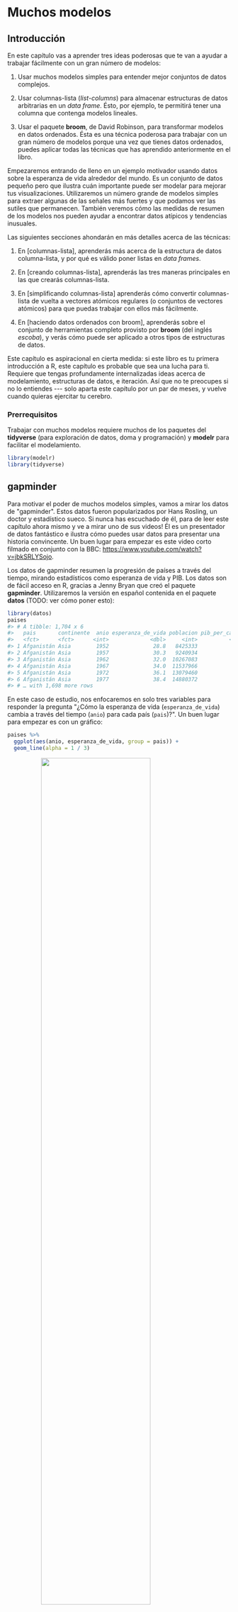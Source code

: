 
# Muchos modelos

## Introducción

En este capítulo vas a aprender tres ideas poderosas que te van a ayudar a trabajar fácilmente con un gran número de modelos:

1. Usar muchos modelos simples para entender mejor conjuntos de datos complejos.

1. Usar columnas-lista (_list-columns_) para almacenar estructuras de datos arbitrarias en un _data frame_.
 Ésto, por ejemplo, te permitirá tener una columna que contenga modelos lineales.

1. Usar el paquete __broom__, de David Robinson, para transformar modelos en datos ordenados.
 Ésta es una técnica poderosa para trabajar con un gran número de modelos
 porque una vez que tienes datos ordenados, puedes aplicar todas las técnicas que
 has aprendido anteriormente en el libro.

Empezaremos entrando de lleno en un ejemplo motivador usando datos sobre la esperanza de vida alrededor del mundo. Es un conjunto de datos pequeño pero que ilustra cuán importante puede ser modelar para mejorar tus visualizaciones. Utilizaremos un número grande de modelos simples para extraer algunas de las señales más fuertes y que podamos ver las sutiles que permanecen. También veremos cómo las medidas de resumen de los modelos nos pueden ayudar a encontrar datos atípicos y tendencias inusuales.

Las siguientes secciones ahondarán en más detalles acerca de las técnicas:

1. En [columnas-lista], aprenderás más acerca de la estructura de datos columna-lista,
 y por qué es válido poner listas en _data frames_.

1. En [creando columnas-lista], aprenderás las tres maneras principales en las que
 crearás columnas-lista.

1. En [simplificando columnas-lista] aprenderás cómo convertir columnas-lista de vuelta
 a vectores atómicos regulares (o conjuntos de vectores atómicos) para que puedas trabajar
 con ellos más fácilmente.

1. En [haciendo datos ordenados con broom], aprenderás sobre el conjunto de herramientas completo
 provisto por __broom__ (del inglés _escoba_), y verás cómo puede ser aplicado a otros tipos de
 estructuras de datos.

Este capítulo es aspiracional en cierta medida: si este libro es tu primera introducción a R, este capítulo es probable que sea una lucha para ti. Requiere que tengas profundamente internalizadas ideas acerca de modelamiento, estructuras de datos, e iteración. Así que no te preocupes si no lo entiendes --- solo aparta este capítulo por un par de meses, y vuelve cuando quieras ejercitar tu cerebro.

### Prerrequisitos

Trabajar con muchos modelos requiere muchos de los paquetes del __tidyverse__ (para exploración de datos, doma y programación) y __modelr__ para facilitar el modelamiento.


```r
library(modelr)
library(tidyverse)
```

## gapminder

Para motivar el poder de muchos modelos simples, vamos a mirar los datos de "gapminder". Estos datos fueron popularizados por Hans Rosling, un doctor y estadístico sueco. Si nunca has escuchado de él, para de leer este capítulo ahora mismo y ve a mirar uno de sus videos! Él es un presentador de datos fantástico e ilustra cómo puedes usar datos para presentar una historia convincente. Un buen lugar para empezar es este video corto filmado en conjunto con la BBC: <https://www.youtube.com/watch?v=jbkSRLYSojo>.

Los datos de gapminder resumen la progresión de países a través del tiempo, mirando estadísticos como esperanza de vida y PIB. Los datos son de fácil acceso en R, gracias a Jenny Bryan que creó el paquete __gapminder__. Utilizaremos la versión en español contenida en el paquete __datos__ (TODO: ver cómo poner esto):


```r
library(datos)
paises
#> # A tibble: 1,704 x 6
#>   pais       continente  anio esperanza_de_vida poblacion pib_per_capita
#>   <fct>      <fct>      <int>             <dbl>     <int>          <dbl>
#> 1 Afganistán Asia        1952              28.8   8425333           779.
#> 2 Afganistán Asia        1957              30.3   9240934           821.
#> 3 Afganistán Asia        1962              32.0  10267083           853.
#> 4 Afganistán Asia        1967              34.0  11537966           836.
#> 5 Afganistán Asia        1972              36.1  13079460           740.
#> 6 Afganistán Asia        1977              38.4  14880372           786.
#> # … with 1,698 more rows
```

En este caso de estudio, nos enfocaremos en solo tres variables para responder la pregunta "¿Cómo la esperanza de vida (`esperanza_de_vida`) cambia a través del tiempo (`anio`) para cada país (`pais`)?". Un buen lugar para empezar es con un gráfico:


```r
paises %>%
  ggplot(aes(anio, esperanza_de_vida, group = pais)) +
  geom_line(alpha = 1 / 3)
```

<img src="25-model-many_files/figure-html/unnamed-chunk-3-1.png" width="70%" style="display: block; margin: auto;" />

Es un conjunto de datos pequeño: solo tiene ~1,700 observaciones y 3 variables. Pero aún así es difícil ver qué está pasando! En general, parece que la esperanza de vida ha estado mejorando en forma constante. Sin embargo, si miras de cerca, puedes notar algunos países que no siguen este patrón. ¿Cómo podemos hacer que esos países se vean más fácilmente?

Una forma es usar el mismo enfoque que en el último capítulo: hay una señal fuerte (en general crecimiento lineal) que hace difícil ver tendencias más sutiles. Separaremos estos factores estimando un modelo con una tendencia lineal. El modelo captura el crecimiento estable en el tiempo, y los residuos mostrarán lo que queda fuera.

Ya sabes cómo hacer eso si tenemos un solo país:


```r
nz <- filter(paises, pais == "Nueva Zelanda")
nz %>%
  ggplot(aes(anio, esperanza_de_vida)) +
  geom_line() +
  ggtitle("Datos completos = ")

nz_mod <- lm(esperanza_de_vida ~ anio, data = nz)
nz %>%
  add_predictions(nz_mod) %>%
  ggplot(aes(anio, pred)) +
  geom_line() +
  ggtitle("Tendencia lineal + ")

nz %>%
  add_residuals(nz_mod) %>%
  ggplot(aes(anio, resid)) +
  geom_hline(yintercept = 0, colour = "white", size = 3) +
  geom_line() +
  ggtitle("Patrón restante")
```

<img src="25-model-many_files/figure-html/unnamed-chunk-4-1.png" width="33%" /><img src="25-model-many_files/figure-html/unnamed-chunk-4-2.png" width="33%" /><img src="25-model-many_files/figure-html/unnamed-chunk-4-3.png" width="33%" />

¿Cómo podemos ajustar fácilmente ese modelo para cada país?

### Datos anidados

Te puedes imaginar copiando y pegando ese código múltiples veces; pero ya has aprendido una mejor forma! Extrae el código en común con una función y repítelo usando una función map (TODO: no me queda claro que tenga sentido poner que el nombre de esta función venga del inglés, y no sé si ponerla en cursiva) de __purrr__. Este problema se estructura un poco diferente respecto a lo que has visto antes. En lugar de repetir una acción por cada variable, queremos repetirla para cada país, un subconjunto de filas. Para hacer eso, necesitamos una nueva estructura de datos: el __*data frame* anidado__ (_nested data frame_). Para crear un _data frame_ anidado empezamos con un _data frame_ agrupado, y lo "anidamos":


```r
por_pais <- paises %>%
  group_by(pais, continente) %>%
  nest()

por_pais
#> # A tibble: 142 x 3
#>   pais       continente data             
#>   <fct>      <fct>      <list>           
#> 1 Afganistán Asia       <tibble [12 × 4]>
#> 2 Albania    Europa     <tibble [12 × 4]>
#> 3 Argelia    África     <tibble [12 × 4]>
#> 4 Angola     África     <tibble [12 × 4]>
#> 5 Argentina  Américas   <tibble [12 × 4]>
#> 6 Australia  Oceanía    <tibble [12 × 4]>
#> # … with 136 more rows
```

(Estoy haciendo un poco de trampa agrupando por `continente` y `pais` al mismo tiempo. Dado el `pais`, `continente` es fijo, así que no agrega ningún grupo más, pero es una forma fácil de llevarnos una variable adicional para el camino.)

Ésto crea un _data frame_ que tiene una fila por grupo (por país), y una columna bastante inusual: `data`. `data` es una lista de _data frames_ (o _tibbles_, para ser precisos). Esto parece una idea un poco loca: tenemos un _data frame_ con una columna que es una lista de otros _data frames_! Explicaré brevemente por qué pienso que es una buena idea.

La columna `data` es un poco difícil de examinar porque es una lista moderadamente complicada, y todavía estamos trabajando para tener buenas herramientas para explorar estos objetos. Desafortunadamente usar `str()` no es recomendable porque usualmente producirá un _output_ (salida de código) muy extenso. Pero si extraes un solo elemento de la columna `data` verás que contiene todos los datos para ese país (en este caso, Afganistán).


```r
por_pais$data[[1]]
#> # A tibble: 12 x 4
#>    anio esperanza_de_vida poblacion pib_per_capita
#>   <int>             <dbl>     <int>          <dbl>
#> 1  1952              28.8   8425333           779.
#> 2  1957              30.3   9240934           821.
#> 3  1962              32.0  10267083           853.
#> 4  1967              34.0  11537966           836.
#> 5  1972              36.1  13079460           740.
#> 6  1977              38.4  14880372           786.
#> # … with 6 more rows
```

Nota la diferencia entre un _data frame_ agrupado estándar y un _data frame_ anidado: en un _data frame_ agrupado, cada fila es una observación; en un _data frame_ anidado, cada fila es un grupo. Otra forma de pensar en un conjunto de datos anidado es que ahora tenemos una meta-observación: una fila que representa todo el transcurso de tiempo para un país, en lugar de solo un punto en el tiempo.

### Columnas-lista

Ahora que tenemos nuestro _data frame_ anidado, estamos en una buena posición para ajustar algunos modelos. Tenemos una función para ajustar modelos:


```r
modelo_pais <- function(df) {
  lm(esperanza_de_vida ~ anio, data = df)
}
```

Y queremos aplicarlo a cada _data frame_. Los _data frames_ están en una lista, así que podemos usar `purrr::map()` para aplicar `modelo_pais` a cada elemento:


```r
modelos <- map(por_pais$data, modelo_pais)
```

Sin embargo, en lugar de dejar la lista de modelos como un objeto suelto, creo que es mejor almacenarlo como una columna en el _data frame_ `por_pais`. Almacenar objetos relacionados en columnas es una parte clave del valor de los _data frames_, y por eso pienso que las columnas-lista son tan buena idea. En el transcurso de nuetro trabajo con estos países, vamos a tener muchas listas donde tenemos un elemento por país. ¿Por qué no almacenarlos todos juntos en un _data frame_?

En otras palabras, en lugar de crear un nuevo objeto en el entorno global, vamos a crear una nueva variable en el _data frame_ `por_pais`. Ese es un trabajo para `dplyr::mutate()`:


```r
por_pais <- por_pais %>%
  mutate(modelo = map(data, modelo_pais))
por_pais
#> # A tibble: 142 x 4
#>   pais       continente data              modelo
#>   <fct>      <fct>      <list>            <list>
#> 1 Afganistán Asia       <tibble [12 × 4]> <lm>  
#> 2 Albania    Europa     <tibble [12 × 4]> <lm>  
#> 3 Argelia    África     <tibble [12 × 4]> <lm>  
#> 4 Angola     África     <tibble [12 × 4]> <lm>  
#> 5 Argentina  Américas   <tibble [12 × 4]> <lm>  
#> 6 Australia  Oceanía    <tibble [12 × 4]> <lm>  
#> # … with 136 more rows
```

Esto tiene una gran ventaja: como todos los objetos relacionados están almacenados juntos, no necesitas manualmente mantenerlos sincronizados cuando filtras o reordenas. La semántica del _data frame_ se ocupa de esto por ti:


```r
por_pais %>%
  filter(continente == "Europa")
#> # A tibble: 30 x 4
#>   pais                 continente data              modelo
#>   <fct>                <fct>      <list>            <list>
#> 1 Albania              Europa     <tibble [12 × 4]> <lm>  
#> 2 Austria              Europa     <tibble [12 × 4]> <lm>  
#> 3 Bélgica              Europa     <tibble [12 × 4]> <lm>  
#> 4 Bosnia y Herzegovina Europa     <tibble [12 × 4]> <lm>  
#> 5 Bulgaria             Europa     <tibble [12 × 4]> <lm>  
#> 6 Croacia              Europa     <tibble [12 × 4]> <lm>  
#> # … with 24 more rows
por_pais %>%
  arrange(continente, pais)
#> # A tibble: 142 x 4
#>   pais         continente data              modelo
#>   <fct>        <fct>      <list>            <list>
#> 1 Argelia      África     <tibble [12 × 4]> <lm>  
#> 2 Angola       África     <tibble [12 × 4]> <lm>  
#> 3 Benin        África     <tibble [12 × 4]> <lm>  
#> 4 Botswana     África     <tibble [12 × 4]> <lm>  
#> 5 Burkina Faso África     <tibble [12 × 4]> <lm>  
#> 6 Burundi      África     <tibble [12 × 4]> <lm>  
#> # … with 136 more rows
```

Si tu lista de _data frames_ y lista de modelos fueran objetos separados, tienes (TODO: acá usaría "tendrías" pero no es lo que usa el original) que acordarte de que cuando reordenas o seleccionas un subconjunto de un vector, necesitas reordenar o seleccionar el subconjunto de todos los demás para mantenerlos sincronizados. Si te olvidas, tu código va a seguir funcionando, pero va a devolver la respuesta equivocada!

### Desanidando

Previamente calculamos los residuos de un único modelo con un conjunto de datos también único. Ahora tenemos 142 _data frames_ y 142 modelos. Para calcular los residuos, necesitamos llamar a la función `add_residuals()` (del inglés _adicionar residuos_) con cada par modelo-datos:


```r
por_pais <- por_pais %>%
  mutate(
    residuos = map2(data, modelo, add_residuals)
  )
por_pais
#> # A tibble: 142 x 5
#>   pais       continente data              modelo residuos         
#>   <fct>      <fct>      <list>            <list> <list>           
#> 1 Afganistán Asia       <tibble [12 × 4]> <lm>   <tibble [12 × 5]>
#> 2 Albania    Europa     <tibble [12 × 4]> <lm>   <tibble [12 × 5]>
#> 3 Argelia    África     <tibble [12 × 4]> <lm>   <tibble [12 × 5]>
#> 4 Angola     África     <tibble [12 × 4]> <lm>   <tibble [12 × 5]>
#> 5 Argentina  Américas   <tibble [12 × 4]> <lm>   <tibble [12 × 5]>
#> 6 Australia  Oceanía    <tibble [12 × 4]> <lm>   <tibble [12 × 5]>
#> # … with 136 more rows
```

¿Pero cómo puedes graficar una lista de _data frames_? En lugar de luchar para contestar esa pregunta, transformemos la lista de _data frames_ de vuelta en un _data frame_ regular. Previamente usamos `nest()` (del inglés _anidar_) para transformar un _data frame_ regular en uno anidado, y ahora desanidamos con `unnest()`:


```r
residuos <- unnest(por_pais, residuos)
residuos
#> # A tibble: 1,704 x 7
#>   pais   continente  anio esperanza_de_vi… poblacion pib_per_capita   resid
#>   <fct>  <fct>      <int>            <dbl>     <int>          <dbl>   <dbl>
#> 1 Afgan… Asia        1952             28.8   8425333           779. -1.11  
#> 2 Afgan… Asia        1957             30.3   9240934           821. -0.952 
#> 3 Afgan… Asia        1962             32.0  10267083           853. -0.664 
#> 4 Afgan… Asia        1967             34.0  11537966           836. -0.0172
#> 5 Afgan… Asia        1972             36.1  13079460           740.  0.674 
#> 6 Afgan… Asia        1977             38.4  14880372           786.  1.65  
#> # … with 1,698 more rows
```

Nota que cada columna regular está repetida una vez por cada fila en la columna anidada.

Ahora tenemos un _data frame_ regular, podemos graficar los residuos:


```r
residuos %>%
  ggplot(aes(anio, resid)) +
  geom_line(aes(group = pais), alpha = 1 / 3) +
  geom_smooth(se = FALSE)
#> `geom_smooth()` using method = 'gam' and formula 'y ~ s(x, bs = "cs")'
```

<img src="25-model-many_files/figure-html/unnamed-chunk-13-1.png" width="70%" style="display: block; margin: auto;" />

Separar facetas por continente es particularmente revelador:


```r
residuos %>%
  ggplot(aes(anio, resid, group = pais)) +
  geom_line(alpha = 1 / 3) +
  facet_wrap(~continente)
```

<img src="25-model-many_files/figure-html/unnamed-chunk-14-1.png" width="70%" style="display: block; margin: auto;" />

Parece que hemos perdido algunos patrones suaves. También hay algo interesante pasando en África: vemos algunos residuos muy grandes lo que sugiere que nuestro modelo no está ajustando muy bien. Exploraremos más eso en la próxima sección, atacando el problema desde un ángulo un poco diferente.

### Calidad del modelo

En lugar de examinar los residuos del modelo, podríamos examinar algunas medidas generales de la calidad del modelo. Aprendiste cómo calcular algunas medidas específicas en el capítulo anterior. Aquí mostraremos un enfoque diferente usando el paquete __broom__. El paquete __broom__ provee un conjunto de funciones generales para transformar modelos en datos ordenados. Aquí utilizaremos `broom::glance()` (del inglés _vistazo_) para extraer algunas métricas de la calidad del modelo. Si lo aplicamos a un modelo, obtenemos un _data frame_ con una única fila:


```r
broom::glance(nz_mod)
#> # A tibble: 1 x 11
#>   r.squared adj.r.squared sigma statistic p.value    df logLik   AIC   BIC
#>       <dbl>         <dbl> <dbl>     <dbl>   <dbl> <int>  <dbl> <dbl> <dbl>
#> 1     0.954         0.949 0.804      205. 5.41e-8     2  -13.3  32.6  34.1
#> # … with 2 more variables: deviance <dbl>, df.residual <int>
```

Podemos usar `mutate()` y `unnest()` para crear un _data frame_ con una fila por cada país:


```r
por_pais %>%
  mutate(glance = map(modelo, broom::glance)) %>%
  unnest(glance)
#> # A tibble: 142 x 16
#>   pais  continente data  modelo residuos r.squared adj.r.squared sigma
#>   <fct> <fct>      <lis> <list> <list>       <dbl>         <dbl> <dbl>
#> 1 Afga… Asia       <tib… <lm>   <tibble…     0.948         0.942 1.22 
#> 2 Alba… Europa     <tib… <lm>   <tibble…     0.911         0.902 1.98 
#> 3 Arge… África     <tib… <lm>   <tibble…     0.985         0.984 1.32 
#> 4 Ango… África     <tib… <lm>   <tibble…     0.888         0.877 1.41 
#> 5 Arge… Américas   <tib… <lm>   <tibble…     0.996         0.995 0.292
#> 6 Aust… Oceanía    <tib… <lm>   <tibble…     0.980         0.978 0.621
#> # … with 136 more rows, and 8 more variables: statistic <dbl>,
#> #   p.value <dbl>, df <int>, logLik <dbl>, AIC <dbl>, BIC <dbl>,
#> #   deviance <dbl>, df.residual <int>
```

Este no es exactamente el _output_ que queremos, porque aún incluye todas las columnas que son una lista. Éste es el comportamiento por defecto cuando `unnest()` trabaja sobre _data frames_ con una única fila. Para suprimir esas columnas usamos `.drop = TRUE` (`drop` — del inglés _descartar_):


```r
glance <- por_pais %>%
  mutate(glance = map(modelo, broom::glance)) %>%
  unnest(glance, .drop = TRUE)
glance
#> # A tibble: 142 x 13
#>   pais  continente r.squared adj.r.squared sigma statistic  p.value    df
#>   <fct> <fct>          <dbl>         <dbl> <dbl>     <dbl>    <dbl> <int>
#> 1 Afga… Asia           0.948         0.942 1.22      181.  9.84e- 8     2
#> 2 Alba… Europa         0.911         0.902 1.98      102.  1.46e- 6     2
#> 3 Arge… África         0.985         0.984 1.32      662.  1.81e-10     2
#> 4 Ango… África         0.888         0.877 1.41       79.1 4.59e- 6     2
#> 5 Arge… Américas       0.996         0.995 0.292    2246.  4.22e-13     2
#> 6 Aust… Oceanía        0.980         0.978 0.621     481.  8.67e-10     2
#> # … with 136 more rows, and 5 more variables: logLik <dbl>, AIC <dbl>,
#> #   BIC <dbl>, deviance <dbl>, df.residual <int>
```

(Presta atención a las variables que no se imprimieron: hay mucha información útil allí.)

Con este _data frame_, podemos empezar a buscar modelos que no se ajustan bien:


```r
glance %>%
  arrange(r.squared)
#> # A tibble: 142 x 13
#>   pais  continente r.squared adj.r.squared sigma statistic p.value    df
#>   <fct> <fct>          <dbl>         <dbl> <dbl>     <dbl>   <dbl> <int>
#> 1 Ruan… África        0.0172      -0.0811   6.56     0.175   0.685     2
#> 2 Bots… África        0.0340      -0.0626   6.11     0.352   0.566     2
#> 3 Zimb… África        0.0562      -0.0381   7.21     0.596   0.458     2
#> 4 Zamb… África        0.0598      -0.0342   4.53     0.636   0.444     2
#> 5 Swaz… África        0.0682      -0.0250   6.64     0.732   0.412     2
#> 6 Leso… África        0.0849      -0.00666  5.93     0.927   0.358     2
#> # … with 136 more rows, and 5 more variables: logLik <dbl>, AIC <dbl>,
#> #   BIC <dbl>, deviance <dbl>, df.residual <int>
```

Los peores modelos parecen estar todos en África. Vamos a chequear ésto con un gráfico. Tenemos un número relativamente chico de observaciones y una variable discreta, así que `geom_jitter()` (TODO: en inglés jitter es temblar o algo similar, pero no sé si estaría bien poner acá eso porque no es exactamente eso...) es efectiva:


```r
glance %>%
  ggplot(aes(continente, r.squared)) +
  geom_jitter(width = 0.5)
```

<img src="25-model-many_files/figure-html/unnamed-chunk-19-1.png" width="70%" style="display: block; margin: auto;" />

Podríamos quitar los países con un $R^2$ particularmente malo y graficar los datos:


```r
mal_ajuste <- filter(glance, r.squared < 0.25)

paises %>%
  semi_join(mal_ajuste, by = "pais") %>%
  ggplot(aes(anio, esperanza_de_vida, colour = pais)) +
  geom_line()
```

<img src="25-model-many_files/figure-html/unnamed-chunk-20-1.png" width="70%" style="display: block; margin: auto;" />

Vemos dos efectos principales aquí: las tragedias de la epidemia de VIH/SIDA y el genocidio de Ruanda.

### Ejercicios

1. Una tendencia lineal parece ser demasiado simple para la tendencia general.
 ¿Puedes hacerlo mejor con un polinomio cuadrático? ¿Cómo puedes interpretar
 el coeficiente del término cuadrático? (Pista: puedes querer transformar
 `year` para que tenga media cero.)

1. Explora otros métodos para visualizar la distribución del $R^2$ por
 continente. Puedes querer probar el paquete __ggbeeswarm__, que provee
 métodos similares para evitar superposiciones como jitter, pero usa métodos
 determinísticos.

1. Para crear el último gráfico (mostrando los datos para los países con los
 peores ajustes del modelo), precisamos dos pasos: creamos un _data frame_ con
 una fila por país y después hicimos un _semi-join_ (del inglés _semi juntar_) (TODO: deberíamos aclarar algo?) al conjunto de datos original.
 Es posible evitar este _join_ si usamos `unnest()` en lugar de
 `unnest(.drop = TRUE)`. ¿Cómo?

## Columnas-lista

Ahora que has visto un flujo de trabajo básico para manejar muchos modelos, vamos a sumergirnos en algunos detalles. En esta sección, exploraremos en más detalle la estructura de datos columna-lista. Solo recientemente es que he comenzado a apreciar realmente la idea de la columna-lista. Esta estructura está implícita en la definición de _data frame_: un _data frame_ es una lista nombrada de vectores de igual largo. Una lista es un vector, así que siempre ha sido legítimo usar una lista como una columna de un _data frame_. Sin embargo, R base no hace las cosas fáciles para crear columnas-lista, y `data.frame()` trata a la lista como una lista de columnas:


```r
data.frame(x = list(1:3, 3:5))
#>   x.1.3 x.3.5
#> 1     1     3
#> 2     2     4
#> 3     3     5
```

Puedes prevenir que `data.frame()` haga esto con `I()`, pero el resultado no se imprime particularmente bien:


```r
data.frame(
  x = I(list(1:3, 3:5)),
  y = c("1, 2", "3, 4, 5")
)
#>         x       y
#> 1 1, 2, 3    1, 2
#> 2 3, 4, 5 3, 4, 5
```

_Tibble_ mitiga este problema siendo más perezoso (TODO: lazier) (`tibble()` no modifica sus _inputs_) y proporcionando un mejor método de impresión:


```r
tibble(
  x = list(1:3, 3:5),
  y = c("1, 2", "3, 4, 5")
)
#> # A tibble: 2 x 2
#>   x         y      
#>   <list>    <chr>  
#> 1 <int [3]> 1, 2   
#> 2 <int [3]> 3, 4, 5
```

Es incluso más fácil con `tribble()` ya que automáticamente puede interpretar que necesitas una lista:


```r
tribble(
  ~x, ~y,
  1:3, "1, 2",
  3:5, "3, 4, 5"
)
#> # A tibble: 2 x 2
#>   x         y      
#>   <list>    <chr>  
#> 1 <int [3]> 1, 2   
#> 2 <int [3]> 3, 4, 5
```

Columnas-lista son usualmente más útiles como estructuras de datos intermedias. Es difícil trabajar con ellas directamente, porque la mayoría de las funciones de R trabajan con vectores atómicos o _data frames_, pero la ventaja de mantener ítems relacionados juntos en un _data frame_ hace que valga la pena un poco de molestia.

Generalmente hay tres partes de un _pipeline_ (del inglés _tubería_) efectivo de columnas-lista:

1. Creas la columna-lista usando uno entre `nest()`, `summarise()` + `list()`,
 o `mutate()` + una función map, como se describió en [Creando columnas-lista].

1. Creas otra columna-lista intermedia transformando columnas lista
 existentes con `map()`, `map2()` o `pmap()`. Por ejemplo,
 en el caso de estudio de arriba, creamos una columna-lista de modelos transformando
 una columna-lista de _data frames_.

1. Simplificas la columna-lista de vuelta en un _data frame_ o vector atómico,
 como se describió en [Simplificando columnas-lista].

## Creando columnas-lista

Típicamente, no crearás columnas-lista con `tibble()`. En cambio, las crearás a partir de columnas regulares, usando uno de tres métodos:

1. Con `tidyr::nest()` para convertir un _data frame_ agrupado en uno anidado
 donde tengas columnas-lista de _data frames_.

1. Con `mutate()` y funciones vectorizadas que retornan una lista.

1. Con `summarise()` y funciones de resumen que retornan múltiples resultados.

Alternativamente, podrías crearlas a partir de una lista nombrada, usando `tibble::enframe()`.

Generalmente, cuando creas columnas-lista, debes asegurarte de que sean homogéneas: cada elemento debe contener el mismo tipo de cosa. No hay chequeos para asegurarte de que sea así, pero si usas __purrr__ y recuerdas lo que aprendiste sobre funciones de tipo estable (TODO: type-stable functions), encontrarás que eso pasa naturalmente.

### Con anidación

`nest()` crea un _data frame_ anidado, que es un _data frame_ con una columna-lista de _data frames_. En un _data frame_ anidado cada fila es una meta-observación: las otras columnas son variables que definen la observación (como país y continente arriba), y la columna-lista de _data frames_ tiene las observaciones individuales que construyen la meta-observación.

Hay dos formas de usar `nest()`. Hasta ahora has visto cómo usarlo con un _data frame_ agrupado. Cuando se aplica a un _data frame_ agrupado, `nest()` mantiene las columnas que agrupan tal cual, y envuelve todo lo demás en la columna-lista:


```r
paises %>%
  group_by(pais, continente) %>%
  nest()
#> # A tibble: 142 x 3
#>   pais       continente data             
#>   <fct>      <fct>      <list>           
#> 1 Afganistán Asia       <tibble [12 × 4]>
#> 2 Albania    Europa     <tibble [12 × 4]>
#> 3 Argelia    África     <tibble [12 × 4]>
#> 4 Angola     África     <tibble [12 × 4]>
#> 5 Argentina  Américas   <tibble [12 × 4]>
#> 6 Australia  Oceanía    <tibble [12 × 4]>
#> # … with 136 more rows
```

También lo puedes usar en un _data frame_ no agrupado, especificando cuáles columnas quieres anidar:


```r
paises %>%
  nest(anio:pib_per_capita)
#> # A tibble: 142 x 3
#>   pais       continente data             
#>   <fct>      <fct>      <list>           
#> 1 Afganistán Asia       <tibble [12 × 4]>
#> 2 Albania    Europa     <tibble [12 × 4]>
#> 3 Argelia    África     <tibble [12 × 4]>
#> 4 Angola     África     <tibble [12 × 4]>
#> 5 Argentina  Américas   <tibble [12 × 4]>
#> 6 Australia  Oceanía    <tibble [12 × 4]>
#> # … with 136 more rows
```

### A partir de funciones vectorizadas

Algunas funciones útiles toman un vector atómico y retornan una lista. Por ejemplo, en [strings] (TODO: chequear cómo se llama el capítulo en español) aprendiste `stringr::str_split()` que toma un vector de caracteres y retorna una lista de vectores de caracteres. Si lo usas dentro de mutate (TODO: no sé si ponerlo en cursiva o dejarlo como el original), obtendrás una columna-lista:


```r
df <- tribble(
  ~x1,
  "a,b,c",
  "d,e,f,g"
)

df %>%
  mutate(x2 = stringr::str_split(x1, ","))
#> # A tibble: 2 x 2
#>   x1      x2       
#>   <chr>   <list>   
#> 1 a,b,c   <chr [3]>
#> 2 d,e,f,g <chr [4]>
```

`unnest()` sabe cómo manejar estas listas de vectores:


```r
df %>%
  mutate(x2 = stringr::str_split(x1, ",")) %>%
  unnest()
#> # A tibble: 7 x 2
#>   x1      x2   
#>   <chr>   <chr>
#> 1 a,b,c   a    
#> 2 a,b,c   b    
#> 3 a,b,c   c    
#> 4 d,e,f,g d    
#> 5 d,e,f,g e    
#> 6 d,e,f,g f    
#> # … with 1 more row
```

(Si usas mucho este patrón, asegúrate de chequear `tidyr::separate_rows()` (del inglés _separar filas_) que es un _wrapper_ (TODO: cuando esté el capítulo de Joshua poner explicación) alrededor de este patrón común).

Otro ejemplo de este patrón es usar `map()`, `map2()`, `pmap()` de __purrr__. Por ejemplo, podríamos tomar el ejemplo final de [Invoking different functions] (TODO: chequear nombre en español) y reescribirlo usando `mutate()`:


```r
sim <- tribble(
  ~f, ~params,
  "runif", list(min = -1, max = 1),
  "rnorm", list(sd = 5),
  "rpois", list(lambda = 10)
)

sim %>%
  mutate(sims = invoke_map(f, params, n = 10))
#> # A tibble: 3 x 3
#>   f     params     sims      
#>   <chr> <list>     <list>    
#> 1 runif <list [2]> <dbl [10]>
#> 2 rnorm <list [1]> <dbl [10]>
#> 3 rpois <list [1]> <int [10]>
```

Nota que técnicamente `sim` no es homogénea porque contiene vectores con tipo de datos dobles así como enteros (TODO: both double and integer vectors). Sin embargo, es probable que ésto no cause muchos problemas porque ambos vectores son numéricos.

### A partir de medidas de resumen con más de un valor

Una restricción de `summarise()` es que solo funciona con funciones de resumen que retornan un único valor. Eso significa que no puedes usarlo con funciones como `quantile()` que retorna un vector de largo arbitrario:


```r
mtautos %>%
  group_by(cilindros) %>%
  summarise(q = quantile(millas))
#> Error: Column `q` must be length 1 (a summary value), not 5
```

Sin embargo, puedes envolver el resultado en una lista! Esto obedece el contrato de `summarise()`, porque cada resumen ahora es una lista (un vector) de largo 1.


```r
mtautos %>%
  group_by(cilindros) %>%
  summarise(q = list(quantile(millas)))
#> # A tibble: 3 x 2
#>   cilindros q        
#>       <dbl> <list>   
#> 1         4 <dbl [5]>
#> 2         6 <dbl [5]>
#> 3         8 <dbl [5]>
```

Para producir resultados útiles con unnest, también necesitarás capturar las probabilidades:


```r
probs <- c(0.01, 0.25, 0.5, 0.75, 0.99)
mtautos %>%
  group_by(cilindros) %>%
  summarise(p = list(probs), q = list(quantile(millas, probs))) %>%
  unnest()
#> # A tibble: 15 x 3
#>   cilindros     p     q
#>       <dbl> <dbl> <dbl>
#> 1         4  0.01  21.4
#> 2         4  0.25  22.8
#> 3         4  0.5   26  
#> 4         4  0.75  30.4
#> 5         4  0.99  33.8
#> 6         6  0.01  17.8
#> # … with 9 more rows
```

### A partir de una lista nombrada

_Data frames_ con columnas-lista proveen una solución a un problema común: ¿qué haces si quieres iterar sobre el contenido de una lista y también sobre sus elementos? En lugar de tratar de juntar todo en un único objeto, usualmente es más fácil hacer un _data frame_: una columna puede contener los elementos y otra columna la lista. Una forma fácil de crear un _data frame_ como éste desde una lista es `tibble::enframe()`.


```r
x <- list(
  a = 1:5,
  b = 3:4,
  c = 5:6
)

df <- enframe(x)
df
#> # A tibble: 3 x 2
#>   name  value    
#>   <chr> <list>   
#> 1 a     <int [5]>
#> 2 b     <int [2]>
#> 3 c     <int [2]>
```

La ventaja de esta estructura es que se generaliza de una forma relativamente sencilla - los nombres son útiles si tienes como metadata vectores de caracteres, pero no ayudan para otros tipos de datos o para múltiples vectores.

Ahora, si quieres iterar sobre los nombres y valores en paralelo, puedes usar `map2()`:


```r
df %>%
  mutate(
    smry = map2_chr(name, value, ~ stringr::str_c(.x, ": ", .y[1]))
  )
#> # A tibble: 3 x 3
#>   name  value     smry 
#>   <chr> <list>    <chr>
#> 1 a     <int [5]> a: 1 
#> 2 b     <int [2]> b: 3 
#> 3 c     <int [2]> c: 5
```

### Ejercicios

1. Lista todas las funciones en las que puedas pensar que tomen como _input_ un vector atómico y
 retornen una lista.

1. Piensa en funciones de resumen útiles que, como `quantile()`, retornen
 múltiples valores.

1. ¿Qué es lo que falta en el siguiente _data frame_? ¿Cómo `quantile()` retorna
 eso que falta? ¿Por qué eso no es tan útil aquí?


```r
mtautos %>%
  group_by(cilindros) %>%
  summarise(q = list(quantile(millas))) %>%
  unnest()
#> # A tibble: 15 x 2
#>   cilindros     q
#>       <dbl> <dbl>
#> 1         4  21.4
#> 2         4  22.8
#> 3         4  26  
#> 4         4  30.4
#> 5         4  33.9
#> 6         6  17.8
#> # … with 9 more rows
```

1. ¿Qué hace este código? ¿Por qué podría ser útil?


```r
mtautos %>%
  group_by(cilindros) %>%
  summarise_each(funs(list))
```

## Simplificando columnas-lista

Para aplicar las técnicas de manipulación de datos y visualización que has aprendido en este libro, necesitarás simplificar la columna-lista de vuelta a una columna regular (un vector atómico), o conjunto de columnas. La técnica que usarás para volver a una estructura más sencilla depende de si quieres un único valor por elemento, o múltiples valores.

1. Si quieres un único valor, usa `mutate()` con `map_lgl()`,
 `map_int()`, `map_dbl()`, y `map_chr()` para crear un vector atómico.

1. Si quieres varios valores, usa `unnest()` para convertir columnas-lista de vuelta a
 columnas regulares, repitiendo las filas tantas veces como sea necesario.

Estas técnicas están descritas con más detalle abajo.

### Lista a vector

Si puedes reducir tu columna lista a un vector atómico entonces será una columna regular. Por ejemplo, siempre puedes resumir un objeto con su tipo y largo, por lo que este código funcionará sin importar cuál tipo de columna-lista tengas:


```r
df <- tribble(
  ~x,
  letters[1:5],
  1:3,
  runif(5)
)

df %>% mutate(
  tipo = map_chr(x, typeof),
  largo = map_int(x, length)
)
#> # A tibble: 3 x 3
#>   x         tipo      largo
#>   <list>    <chr>     <int>
#> 1 <chr [5]> character     5
#> 2 <int [3]> integer       3
#> 3 <dbl [5]> double        5
```

Ésta es la misma información básica que obtienes del método por defecto de imprimir _tbl_ (TODO: esto se traduce?), pero ahora lo puedes usar para filtrar. Es una técnica útil si tienes listas heterogéneas, y quieres remover las partes que no te sirven.

No te olvides de los atajos de `map_*()` - puedes usar `map_chr(x, "manzana")` para extraer la cadena de caracteres almacenada en `manzana` para cada elemento de `x`. Ésto es útil para separar listas anidadas en columnas regulares. Usa el argumento `.null` para proveer un valor para usar si el elemento es un valor perdido (_missing_) (TODO: traducimos missing?) (en lugar de retornar `NULL`):


```r
df <- tribble(
  ~x,
  list(a = 1, b = 2),
  list(a = 2, c = 4)
)
df %>% mutate(
  a = map_dbl(x, "a"),
  b = map_dbl(x, "b", .null = NA_real_)
)
#> # A tibble: 2 x 3
#>   x              a     b
#>   <list>     <dbl> <dbl>
#> 1 <list [2]>     1     2
#> 2 <list [2]>     2    NA
```

### Desanidando

`unnest()` trabaja repitiendo la columna regular una vez para cada elemento de la columna-lista. Por ejemplo, en el siguiente ejemplo sencillo repetimos la primera fila 4 veces (porque el primer elemento de `y` tiene largo cuatro), y la segunda fila una vez:


```r
tibble(x = 1:2, y = list(1:4, 1)) %>% unnest(y)
#> # A tibble: 5 x 2
#>       x     y
#>   <int> <dbl>
#> 1     1     1
#> 2     1     2
#> 3     1     3
#> 4     1     4
#> 5     2     1
```

Esto significa que no puedes simultáneamente desanidar dos columnas que contengan un número diferente de elementos:


```r
# Funciona, porque y y z tienen el mismo número de elementos en
# cada fila
df1 <- tribble(
  ~x, ~y, ~z,
  1, c("a", "b"), 1:2,
  2, "c", 3
)
df1
#> # A tibble: 2 x 3
#>       x y         z        
#>   <dbl> <list>    <list>   
#> 1     1 <chr [2]> <int [2]>
#> 2     2 <chr [1]> <dbl [1]>
df1 %>% unnest(y, z)
#> # A tibble: 3 x 3
#>       x y         z
#>   <dbl> <chr> <dbl>
#> 1     1 a         1
#> 2     1 b         2
#> 3     2 c         3

# No funciona porque y y z tienen un número diferente de elementos
df2 <- tribble(
  ~x, ~y, ~z,
  1, "a", 1:2,
  2, c("b", "c"), 3
)
df2
#> # A tibble: 2 x 3
#>       x y         z        
#>   <dbl> <list>    <list>   
#> 1     1 <chr [1]> <int [2]>
#> 2     2 <chr [2]> <dbl [1]>
df2 %>% unnest(y, z)
#> All nested columns must have the same number of elements.
```

El mismo principio aplica al desanidar columnas-lista de _data frames_. Puedes desanidar múltiples columnas-lista siempre que todos los _data frames_ de cada fila tengan la misma cantidad de filas.

### Ejercicios

1. ¿Por qué podría ser útil la función `lengths()` para crear columnas de
 vectores atómicos a partir de columnas-lista?

1. Lista los tipos de vectores más comúnes que se encuentran en un _data frame_. ¿Qué hace que las
 listas sean diferentes?

## Haciendo datos ordenados con broom

El paquete __broom__ provee tres herramientas generales para transformar modelos en en _data frames_ ordenados:

1. `broom::glance(modelo)` retorna una fila para cada modelo. Cada columna tiene una
 medida de resumen del modelo: o bien una medida de la calidad del modelo, o complejidad, o
 una combinación de ambos.

1. `broom::tidy(modelo)` retorna una fila por cada coeficiente en el modelo. Cada
 columna brinda información acerca de la estimación o su variabilidad.

1. `broom::augment(modelo, datos)` retorna una fila por cada fila en `datos`, agregando
 valores adicionales como residuos, y estadísticos de influencia.
